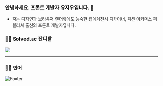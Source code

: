 ### 안녕하세요. 프론트 개발자 유지우입니다. 👋
- 저는 디자인과 브라우저 렌더링에도 능숙한 웹에이전시 디자이너, 패션 이커머스 퍼블리셔 출신의 프론트 개발자입니다.  

### :farmer: Solved.ac 잔디밭
<img src="http://mazandi.herokuapp.com/api?handle=yuziwoo&theme=cold"/>

---
### :technologist: 언어


![Footer](https://capsule-render.vercel.app/api?type=waving&color=gradient&height=200&section=footer)
